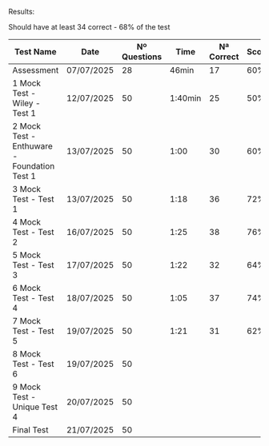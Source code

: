 Results:

Should have at least 34 correct - 68% of the test

| Test Name                                   | Date       | Nº Questions | Time    | Nª Correct | Score | Passed |
|---------------------------------------------|------------|--------------|---------|------------|-------|--------|
| Assessment                                  | 07/07/2025 | 28           | 46min   | 17         | 60%   | NO     |
| 1 Mock Test - Wiley - Test 1                | 12/07/2025 | 50           | 1:40min | 25         | 50%   | NO     |
| 2 Mock Test - Enthuware - Foundation Test 1 | 13/07/2025 | 50           | 1:00    | 30         | 60%   | NO     |
| 3 Mock Test - Test 1                        | 13/07/2025 | 50           | 1:18    | 36         | 72%   | YES    |
| 4 Mock Test - Test 2                        | 16/07/2025 | 50           | 1:25    | 38         | 76%   | YES    |
| 5 Mock Test - Test 3                        | 17/07/2025 | 50           | 1:22    | 32         | 64%   | NO     |
| 6 Mock Test - Test 4                        | 18/07/2025 | 50           | 1:05    | 37         | 74%   | YES    |
| 7 Mock Test - Test 5                        | 19/07/2025 | 50           | 1:21    | 31         | 62%   | NO     |
| 8 Mock Test - Test 6                        | 19/07/2025 | 50           |         |            |       |        |
| 9 Mock Test - Unique Test 4                 | 20/07/2025 | 50           |         |            |       |        |
| Final Test                                  | 21/07/2025 | 50           |         |            |       |        |
